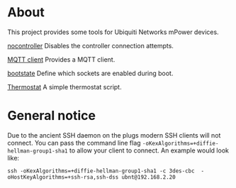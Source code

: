 # About
This project provides some tools for Ubiquiti Networks mPower devices.

[nocontroller](nocontroller) Disables the controller connection attempts.

[MQTT client](mqtt/client) Provides a MQTT client.

[bootstate](bootstate) Define which sockets are enabled during boot.

[Thermostat](mqtt/thermostat) A simple thermostat script.

# General notice

Due to the ancient SSH daemon on the plugs modern SSH clients will not connect. You can pass the command
line flag `-oKexAlgorithms=+diffie-hellman-group1-sha1` to allow your client to connect. An example would look
like:

`ssh -oKexAlgorithms=+diffie-hellman-group1-sha1 -c 3des-cbc  -oHostKeyAlgorithms=+ssh-rsa,ssh-dss ubnt@192.168.2.20`
